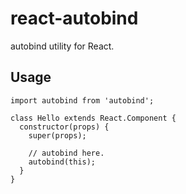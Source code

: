 # react-autobind
autobind utility for React.

## Usage
```
import autobind from 'autobind';

class Hello extends React.Component {
  constructor(props) {
    super(props);
    
    // autobind here.
    autobind(this);
  }
}
```
